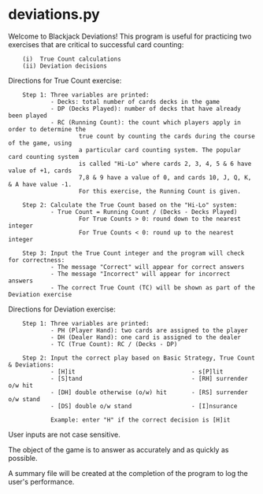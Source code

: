 # deviations.py

Welcome to Blackjack Deviations! This program is useful for practicing two exercises that
are critical to successful card counting:

        (i)  True Count calculations
        (ii) Deviation decisions
        
Directions for True Count exercise:

        Step 1: Three variables are printed:
                - Decks: total number of cards decks in the game
                - DP (Decks Played): number of decks that have already been played
                - RC (Running Count): the count which players apply in order to determine the
                        true count by counting the cards during the course of the game, using
                        a particular card counting system. The popular card counting system
                        is called "Hi-Lo" where cards 2, 3, 4, 5 & 6 have value of +1, cards
                        7,8 & 9 have a value of 0, and cards 10, J, Q, K, & A have value -1.
                        For this exercise, the Running Count is given.

        Step 2: Calculate the True Count based on the "Hi-Lo" system:
                - True Count = Running Count / (Decks - Decks Played)
                        For True Counts > 0: round down to the nearest integer
                        For True Counts < 0: round up to the nearest integer

        Step 3: Input the True Count integer and the program will check for correctness:
                - The message "Correct" will appear for correct answers
                - The message "Incorrect" will appear for incorrect answers
                - The correct True Count (TC) will be shown as part of the Deviation exercise
                
Directions for Deviation exercise:

        Step 1: Three variables are printed:
                - PH (Player Hand): two cards are assigned to the player
                - DH (Dealer Hand): one card is assigned to the dealer
                - TC (True Count): RC / (Decks - DP)

        Step 2: Input the correct play based on Basic Strategy, True Count & Deviations:
                - [H]it                                 - s[P]lit
                - [S]tand                               - [RH] surrender o/w hit
                - [DH] double otherwise (o/w) hit       - [RS] surrender o/w stand
                - [DS] double o/w stand                 - [I]nsurance

                Example: enter "H" if the correct decision is [H]it

User inputs are not case sensitive.

The object of the game is to answer as accurately and as quickly as possible.

A summary file will be created at the completion of the program to log the user's performance.
